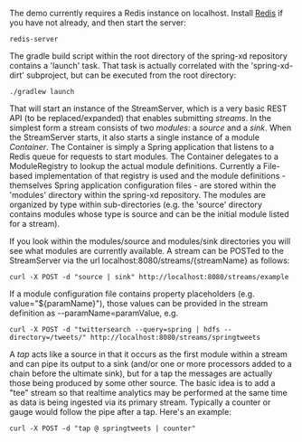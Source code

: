 The demo currently requires a Redis instance on localhost. Install [Redis](http://redis.io/) if you have not already, and then start the server:

````
redis-server
````

The gradle build script within the root directory of the spring-xd repository contains a 'launch' task. That task is actually correlated with the 'spring-xd-dirt' subproject, but can be executed from the root directory:

````
./gradlew launch
````

That will start an instance of the StreamServer, which is a very basic REST API (to be replaced/expanded) that enables submitting _streams_. In the simplest form a stream consists of two _modules_: a _source_ and a _sink_. When the StreamServer starts, it also starts a single instance of a module _Container_. The Container is simply a Spring application that listens to a Redis queue for requests to start modules. The Container delegates to a ModuleRegistry to lookup the actual module definitions. Currently a File-based implementation of that registry is used and the module definitions - themselves Spring application configuration files - are stored within the 'modules' directory within the spring-xd repository. The modules are organized by type within sub-directories (e.g. the 'source' directory contains modules whose type is source and can be the initial module listed for a stream).

If you look within the modules/source and modules/sink directories you will see what modules are currently available. A stream can be POSTed to the StreamServer via the url localhost:8080/streams/{streamName} as follows:

````
curl -X POST -d "source | sink" http://localhost:8080/streams/example
````

If a module configuration file contains property placeholders (e.g. value="${paramName}"), those values can be provided in the stream definition as --paramName=paramValue, e.g.

````
curl -X POST -d "twittersearch --query=spring | hdfs --directory=/tweets/" http://localhost:8080/streams/springtweets
````

A _tap_ acts like a source in that it occurs as the first module within a stream and can pipe its output to a sink (and/or one or more processors added to a chain before the ultimate sink), but for a tap the messages are actually those being produced by some other source. The basic idea is to add a "tee" stream so that realtime analytics may be performed at the same time as data is being ingested via its primary stream. Typically a counter or gauge would follow the pipe after a tap. Here's an example:

````
curl -X POST -d "tap @ springtweets | counter"
````
